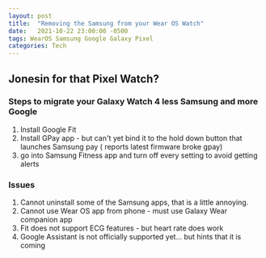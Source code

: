 ```yaml
---
layout: post
title:  "Removing the Samsung from your Wear OS Watch"
date:   2021-10-22 23:00:00 -0500
tags: WearOS Samsung Google Galaxy Pixel
categories: Tech
---
```


## Jonesin for that Pixel Watch?

### Steps to migrate your Galaxy Watch 4 less Samsung and more Google

1. Install Google Fit
1. Install GPay app -  but can't yet bind it to the hold down button that launches Samsung pay ( reports latest firmware broke gpay)
1. go into Samsung Fitness app and turn off every setting to avoid getting alerts

### Issues
1. Cannot uninstall some of the Samsung apps, that is a little annoying.
1. Cannot use Wear OS app from phone - must use Galaxy Wear companion app
1. Fit does not support ECG features - but heart rate does work
1. Google Assistant is not officially supported yet... but hints that it is coming

